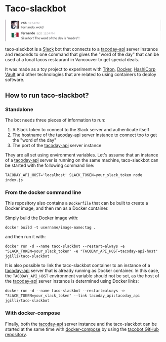 # Taco-slackbot

![screenshot of taco-slackbot](screenshots/wotd.png)

taco-slackbot is a [Slack](https://slack.com) bot that connects to a
[tacoday-api](https://github.com/misterdjules/tacoday-api)
server instance and responds to one command that gives the "word of the day"
that can be used at a local tacos restaurant in Vancouver to get special
deals.

It was made as a toy project to experiment with
[Triton](https://www.joyent.com), [Docker](https://www.docker.com), [HashiCorp
Vault](https://www.vaultproject.io) and other technologies that are related to
using containers to deploy software.

## How to run taco-slackbot?

### Standalone

The bot needs three pieces of information to run:

1. A Slack token to connect to the Slack server and authenticate itself
2. The hostname of the [tacoday-api](https://github.com/misterdjules/tacoday-api) server instance to connect too to get the "word of the day"
3. The port of the [tacoday-api](https://github.com/misterdjules/tacoday-api) server instance

They are all set using environment variables. Let's assume that an instance of
a [tacoday-api](https://github.com/misterdjules/tacoday-api) server is running
on the same machine, taco-slackbot can be started with the following command
line:

```
TACODAY_API_HOST='localhost' SLACK_TOKEN=your_slack_token node index.js
```

### From the docker command line

This repository also contains a `Dockerfile` that can be built to create a
Docker image, and then ran as a Docker container.

Simply build the Docker image with:

```
docker build -t username/image-name:tag .
```

and then run it with:
```
docker run -d --name taco-slackbot --restart=always -e "SLACK_TOKEN=your_slack_token" -e "TACODAY_API_HOST=tacoday-api-host" jgilli/taco-slackbot
```

It is also possible to link the taco-slackbot container to an instance of a
[tacoday-api](https://github.com/misterdjules/tacoday-api) server that is
already running as Docker container. In this case, the `TACODAY_API_HOST`
environment variable should not be set, as the host of the
[tacoday-api](https://github.com/misterdjules/tacoday-api) server instance
is determined using Docker links:

```
docker run -d --name taco-slackbot --restart=always -e "SLACK_TOKEN=your_slack_token" --link tacoday_api:tacoday_api jgilli/taco-slackbot
```

### With docker-compose

Finally, both the [tacoday-api](https://github.com/misterdjules/tacoday-api)
server instance and the taco-slackbot can be started at the same time with
[docker-compose](https://docs.docker.com/compose/) by using the [tacobot GitHub
repository](https://github.com/misterdjules/tacobot).
